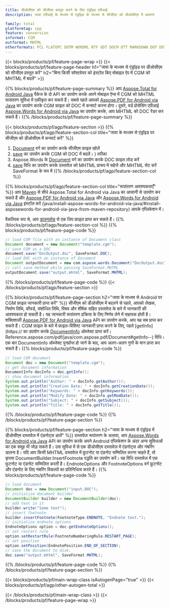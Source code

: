 ```yaml
---
title: डीओसीएम को सीजीएम प्रस्तुत करने के लिए एंड्रॉइड एपीआई
description: जावा एपीआई के माध्यम से एंड्रॉइड के माध्यम से सीजीएम को डीओसीएम में बदलना

family: total
platformtag: cpp
feature: conversion
informat: CGM
outformat: MHTML
otherformats: PCL FLATOPC DOTM WORDML RTF ODT DOCM OTT MARKDOWN DOT DOTX PS
---
```

{{< blocks/products/pf/feature-page-wrap >}}
{{< blocks/products/pf/feature-page-header h1="जावा के माध्यम से एंड्रॉइड पर डीओसीएम को सीजीएम प्रस्तुत करें" h2="बिना किसी सॉफ्टवेयर को इंस्टॉल किए मोबाइल ऐप में CGM को MHTML में बदलें" >}}

{{% blocks/products/pf/feature-page-summary %}}
आप [Aspose.Total for Android Java](https://products.aspose.com/total/android-java/) पैकेज के दो API का उपयोग करके अपने मोबाइल ऐप्स में CGM को MHTML रूपांतरण सुविधा में एकीकृत कर सकते हैं। सबसे पहले आपको [Aspose.PDF for Android via Java](https://products.aspose.com/pdf/android-java/) का उपयोग करके CGM फ़ाइल को DOC में कनवर्ट करना होगा। दूसरे, वर्ड प्रोसेसिंग एपीआई [Aspose.Words for Android via Java](https://products.aspose.com/words/android-java/) का उपयोग करके, आप MHTML को DOC रेंडर कर सकते हैं। 
{{% /blocks/products/pf/feature-page-summary  %}}

{{< blocks/products/pf/agp/feature-section >}}
{{% blocks/products/pf/agp/feature-section-col title="जावा के माध्यम से एंड्रॉइड पर सीजीएम को डीओसीएम में कनवर्ट करें" %}}
1. [Document](https://reference.aspose.com/pdf/java/com.aspose.pdf/Document) वर्ग का उपयोग करके सीजीएम फ़ाइल खोलें
2. [save](https://reference.aspose.com/pdf/java/com.aspose.pdf/Document#save-java.lang.String-com.aspose.pdf.SaveOptions-) का उपयोग करके CGM को DOC में बदलें। ) तरीका
3. Aspose.Words के [Document](https://reference.aspose.com/words/java/com.aspose.words/Document) वर्ग का उपयोग करके DOC फ़ाइल लोड करें
4. [save](https://reference.aspose.com/words/java/com.aspose.words/Document#save(java.lang.String,int)) विधि का उपयोग करके दस्तावेज़ को MHTML प्रारूप में सहेजें और MHTML सेट करें SaveFormat के रूप में
{{% /blocks/products/pf/agp/feature-section-col %}}

{{% blocks/products/pf/agp/feature-section-col title="रूपांतरण आवश्यकताएँ" %}}
आप [Maven](https://releases.aspose.com/total/java/) से सीधे Aspose.Total for Android via Java का आसानी से उपयोग कर सकते हैं और [Aspose.PDF for Android via Java](https://docs.aspose.com/pdf/androidjava/installation/) और [Aspose.Words for Android via Java](https://docs.aspose.com/words) इंस्टॉल करें /java/install-aspose-words-for-android-via-java/#install-asposewords-for-android-via-java-from-maven-repository) आपके एप्लिकेशन में।

वैकल्पिक रूप से, आप [डाउनलोड](https://releases.aspose.com/total/androidjava) से एक ज़िप फ़ाइल प्राप्त कर सकते हैं।
{{% /blocks/products/pf/agp/feature-section-col %}}
{{% blocks/products/pf/feature-page-code %}}

```java
// load CGM file with an instance of Document class
Document document = new Document("template.cgm");
// save CGM as a DOC 
document.save("DocOutput.doc", SaveFormat.DOC); 
// load DOC with an instance of Document
Document outputDocument = new com.aspose.words.Document("DocOutput.doc");
// call save method while passing SaveFormat.MHTML
outputDocument.save("output.mhtml", SaveFormat.MHTML);   
```


{{% /blocks/products/pf/feature-page-code %}}
{{< /blocks/products/pf/agp/feature-section >}}

{{% blocks/products/pf/feature-page-section  h2="जावा के माध्यम से Android पर CGM फ़ाइल जानकारी प्राप्त करें" %}}
सीजीएम को डीओसीएम में बदलने से पहले, आपको लेखक, निर्माण तिथि, कीवर्ड, संशोधित तिथि, विषय और शीर्षक सहित दस्तावेज़ के बारे में जानकारी की आवश्यकता हो सकती है। यह जानकारी रूपांतरण प्रक्रिया के लिए निर्णय लेने में सहायक होती है। शक्तिशाली [Aspose.PDF for Android via Java](https://docs.aspose.com/pdf/androidjava/) API का उपयोग करके, आप यह सब प्राप्त कर सकते हैं। CGM फ़ाइल के बारे में फ़ाइल-विशिष्ट जानकारी प्राप्त करने के लिए, पहले [getInfo](https:// का उपयोग करके [DocumentInfo](https://reference.aspose.com/pdf/java/com.aspose.pdf/DocumentInfo) ऑब्जेक्ट प्राप्त करें। Reference.aspose.com/pdf/java/com.aspose.pdf/Document#getInfo--) विधि। एक बार DocumentInfo ऑब्जेक्ट पुनर्प्राप्त हो जाने के बाद, आप अलग-अलग गुणों के मान प्राप्त कर सकते हैं।
{{% blocks/products/pf/feature-page-code %}}

```java
// load CGM document
Document doc = new Document("template.cgm");
// get document information
DocumentInfo docInfo = doc.getInfo();
// show document information
System.out.println("Author: " + docInfo.getAuthor());
System.out.println("Creation Date: " + docInfo.getCreationDate());
System.out.println("Keywords: " + docInfo.getKeywords());
System.out.println("Modify Date: " + docInfo.getModDate());
System.out.println("Subject: " + docInfo.getSubject());
System.out.println("Title: " + docInfo.getTitle());
```

{{% /blocks/products/pf/feature-page-code  %}}
{{% /blocks/products/pf/feature-page-section %}}

{{% blocks/products/pf/feature-page-section  h2="जावा के माध्यम से एंड्रॉइड में डीओसीएम दस्तावेज़ में एंडनोट्स डालें" %}}
दस्तावेज़ रूपांतरण के अलावा, आप [Aspose.Words for Android via Java](https://products.aspose.com/words/androidjava/) API का उपयोग करके अपने Android एप्लिकेशन के अंदर अन्य सुविधाओं का एक समूह भी जोड़ सकते हैं। उस सुविधा में से एक डीओसीएम दस्तावेज़ में एंडनोट्स और नंबरिंग डालना है। यदि आप किसी MHTML दस्तावेज़ में फ़ुटनोट या एंडनोट सम्मिलित करना चाहते हैं, तो कृपया DocumentBuilder.InsertFootnote पद्धति का उपयोग करें। यह विधि दस्तावेज़ में एक फुटनोट या एंडनोट सम्मिलित करती है। EndnoteOptions और FootnoteOptions वर्ग फ़ुटनोट और एंडनोट के लिए नंबरिंग विकल्पों का प्रतिनिधित्व करते हैं।
{{% blocks/products/pf/feature-page-code %}}

```java
// load document
Document doc = new Document("input.DOC");
// initialize document builder
DocumentBuilder builder = new DocumentBuilder(doc);
// add text in it
builder.write("Some text");
// insert footnote
builder.insertFootnote(FootnoteType.ENDNOTE, "Endnote text.");
// initialize endnote options
EndnoteOptions option = doc.getEndnoteOptions();
// set restart rule
option.setRestartRule(FootnoteNumberingRule.RESTART_PAGE);
// set position
option.setPosition(EndnotePosition.END_OF_SECTION);
// save the document to disk.
doc.save("output.mhtml", SaveFormat.MHTML);  
```

{{% /blocks/products/pf/feature-page-code  %}}
{{% /blocks/products/pf/feature-page-section %}}

{{< blocks/products/pf/main-wrap-class isAutogenPage="true" >}}
{{< blocks/products/pf/agp/other-autogen-total >}}

{{< /blocks/products/pf/main-wrap-class >}}
{{< /blocks/products/pf/feature-page-wrap >}}